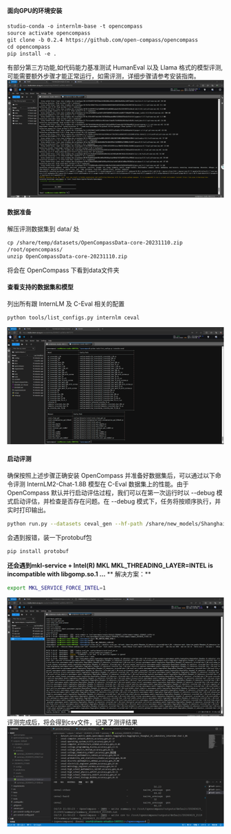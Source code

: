 
#### 面向GPU的环境安装

```
studio-conda -o internlm-base -t opencompass
source activate opencompass
git clone -b 0.2.4 https://github.com/open-compass/opencompass
cd opencompass
pip install -e .
```
有部分第三方功能,如代码能力基准测试 HumanEval 以及 Llama 格式的模型评测,可能需要额外步骤才能正常运行，如需评测，详细步骤请参考安装指南。
![image.png](../../images/61c7dbe55a95ef4c38edb42a808e8e5b.png)
#### 数据准备
解压评测数据集到 data/ 处

```
cp /share/temp/datasets/OpenCompassData-core-20231110.zip /root/opencompass/
unzip OpenCompassData-core-20231110.zip
```
将会在 OpenCompass 下看到data文件夹
#### 查看支持的数据集和模型
列出所有跟 InternLM 及 C-Eval 相关的配置
```bash
python tools/list_configs.py internlm ceval
```

![image.png](../../images/773c6f2f495ce31e411c408fcdf5ba9c.png)

#### 启动评测 
确保按照上述步骤正确安装 OpenCompass 并准备好数据集后，可以通过以下命令评测 InternLM2-Chat-1.8B 模型在 C-Eval 数据集上的性能。由于 OpenCompass 默认并行启动评估过程，我们可以在第一次运行时以 --debug 模式启动评估，并检查是否存在问题。在 --debug 模式下，任务将按顺序执行，并实时打印输出。
```bash
python run.py --datasets ceval_gen --hf-path /share/new_models/Shanghai_AI_Laboratory/internlm2-chat-1_8b --tokenizer-path /share/new_models/Shanghai_AI_Laboratory/internlm2-chat-1_8b --tokenizer-kwargs padding_side='left' truncation='left' trust_remote_code=True --model-kwargs trust_remote_code=True device_map='auto' --max-seq-len 1024 --max-out-len 16 --batch-size 2 --num-gpus 1 --debug
```
会遇到报错，装一下protobuf包
```bash
pip install protobuf
```
**还会遇到mkl-service + Intel(R) MKL MKL_THREADING_LAYER=INTEL is incompatible with libgomp.so.1 ...**
** 解决方案：**
```bash
export MKL_SERVICE_FORCE_INTEL=1
```
![image.png](../../images/44789cafa18289b0b5146994255e2e85.png)
评测完成后，将会得到csv文件，记录了测评结果
![2997344-20240419221058065-1204806968.png](../../images/1b7281eb9c6b05373cc5daf8d1c74658.png)
